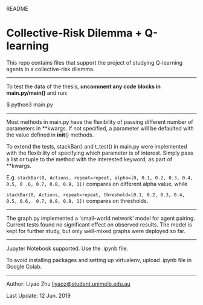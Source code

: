 README
# Collective-Risk Dilemma + Q-learning
This repo contains files that support the project of studying Q-learning agents
in a collective-risk dilemma.

---

To test the data of the thesis, **uncomment any code blocks in main.py/main()**
 and run:

$ python3 main.py

---

Most methods in main.py have the flexibility of passing different number of 
parameters in **kwargs. If not specified, a parameter will be defaulted with 
the value defined in __init__() methods.

To extend the tests, stackBar() and t_test() in main.py were implemented 
with the flexibility of specifying which parameter is of interest. 
Simply pass a list or tuple to the method with the interested keyword, as 
part of **kwargs.

E.g. `stackBar(0, Actions, repeat=repeat, alpha=[0, 0.1, 0.2, 0.3, 0.4, 0.5, 0
.6, 0.7, 0.8, 0.9, 1])`
compares on different alpha value, while

`stackBar(0, Actions, repeat=repeat, threshold=[0.1, 0.2, 0.3, 0.4, 0.5, 0.6, 
0.7, 0.8, 0.9, 1])` compares on thresholds.


---
 
The graph.py implemented a 'small-world network' model for agent pairing. 
Current tests found no significant effect on observed results. The model is 
kept for further study, but only well-mixed graphs were deployed so far.

---

Jupyter Notebook supported. Use the .ipynb file.

To avoid installing packages and setting up virtualenv, upload .ipynb file in 
Google Colab.

---

Author: Liyao Zhu liyaoz@student.unimelb.edu.au

Last Update: 12 Jun. 2019

